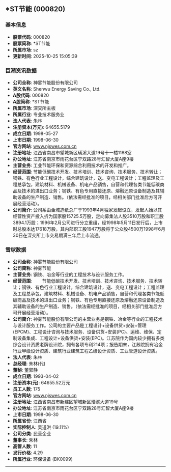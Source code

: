 ## *ST节能 (000820)

### 基本信息

- **股票代码**: 000820
- **股票简称**: *ST节能
- **所属市场**: sz
- **更新时间**: 2025-10-25 15:05:39

### 巨潮资讯数据

- **公司全称**: 神雾节能股份有限公司
- **英文名称**: Shenwu Energy Saving Co., Ltd.
- **A股代码**: 000820
- **A股简称**: *ST节能
- **所属市场**: 深交所主板
- **所属行业**: 专业技术服务业
- **法人代表**: 朱林
- **注册资本(万元)**: 64655.5179
- **成立日期**: 1998-05-27
- **上市日期**: 1998-06-30
- **官方网站**: www.njswes.com.cn
- **注册地址**: 江西省南昌市望城新区璜溪大道19号十一楼1188室
- **办公地址**: 江苏省南京市雨花台区宁双路28号汇智大厦A座9楼
- **主营业务**: 工业节能环保和资源综合利用技术的开发和推广。
- **经营范围**: 节能低碳技术开发、技术培训、技术咨询、技术服务、技术转让；钢铁、有色行业工程设计，综合建筑设计，送、变电工程设计；工程监理及工程总承包，建筑材料、机械设备、机电产品销售，自营和代理各类节能低碳商品及技术的进出口业务；钢铁、有色专用直接还原、熔融还原设备制造及其辅助设备的生产制造、销售。（依法需经批准的项目，经相关部门批准后方可开展经营活动）。
- **公司简介**: 公司系由金城造纸总厂于1993年4月独家发起设立，发起人始以其经营性资产投入折为国家股15725.5万股，定向募集法人股3510万股和职工股3894.1万股；1996年2月公司进行分立重组，经1998年5月11日发行后，上市时总股本达17618万股，其内部职工股1947万股将于公众股4500万1998年6月30日在深交所上市交易期满三年后上市流通。

### 雪球数据

- **公司全称**: 神雾节能股份有限公司
- **公司简称**: 神雾节能
- **主营业务**: 钢铁、冶金等行业的工程技术与设计服务工作。
- **经营范围**: 　　节能低碳技术开发、技术培训、技术咨询、技术服务、技术转让；钢铁、有色行业工程设计，综合建筑设计，送、变电工程设计；工程监理及工程总承包，建筑材料、机械设备、机电产品销售，自营和代理各类节能低碳商品及技术的进出口业务；钢铁、有色专用直接还原及熔融还原设备制造及其辅助设备的生产制造、销售。（依法需经批准的项目，经相关部门批准后方可开展经营活动）。
- **公司简介**: 神雾节能股份有限公司的主营业务是钢铁、冶金等行业的工程技术与设计服务工作。公司的主要产品是工程设计+设备供货+安装+管理(EPCM)、工程设计咨询与技术服务、设备供货+安装(PC)、运维、维保、定制设备集成、工程设计+设备供货+安装(EPC)。江苏院作为国内较少拥有多类综合设计资质老牌设计院，拥有各项专利214项；报告期末，江苏院拥有冶金行业甲级设计资质、建筑行业建筑工程乙级设计资质、工业管道设计资质。
- **法人代表**: 朱林
- **总经理**: 朱林(代)
- **董秘**: 董郭静
- **成立日期**: 1993-04-02
- **注册资本(元)**: 64655.52万元
- **员工人数**: 175
- **官方网站**: www.njswes.com.cn
- **注册地址**: 江西省南昌市新建区望城新区璜溪大道19号
- **办公地址**: 江苏省南京市雨花台区宁双路28号汇智大厦A座9楼
- **上市日期**: 1998-06-30
- **所属省份**: 江西省
- **实际控制人**: 吴道洪 (19.11%)
- **公司分类**: 民营企业
- **董事长**: 朱林
- **高管人数**: 11
- **发行价格**: 4.29
- **所属行业**: 环保设备 (BK0099)

---
